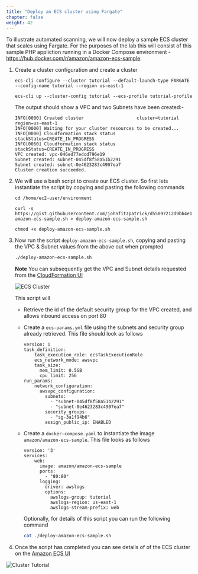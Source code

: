 ```yaml
---
title: "Deploy an ECS cluster using Fargate"
chapter: false
weight: 42
---
```


To illustrate automated scanning, we will now deploy a sample ECS cluster that scales using Fargate.  For the purposes of the lab this will consist of this sample PHP appliction running in a Docker Compose environment - https://hub.docker.com/r/amazon/amazon-ecs-sample.

1. Create a cluster configuration and create a cluster

    ```
    ecs-cli configure --cluster tutorial --default-launch-type FARGATE --config-name tutorial --region us-east-1

    ecs-cli up --cluster-config tutorial --ecs-profile tutorial-profile
    ```

    The output should show a VPC and two Subnets have been created:-

    ```
    INFO[0000] Created cluster                    cluster=tutorial region=us-east-1
    INFO[0000] Waiting for your cluster resources to be created...
    INFO[0000] Cloudformation stack status       stackStatus=CREATE_IN_PROGRESS
    INFO[0060] Cloudformation stack status       stackStatus=CREATE_IN_PROGRESS
    VPC created: vpc-046ed77edcd796e19
    Subnet created: subnet-045df8f58a51b2291
    Subnet created: subnet-0e4623283c4907ea7
    Cluster creation succeeded.
    ```

3. We will use a bash script to create our ECS cluster.  So first lets instantiate the script by copying and pasting the following commands

    ```
    cd /home/ec2-user/environment

    curl -s https://gist.githubusercontent.com/johnfitzpatrick/d55097212d9bb4e1442383a5e3339b01/raw/272b0f1a45fa8a54571ebb707b7e7d51e4db0fb5/deploy-amazon-ecs-sample.sh > deploy-amazon-ecs-sample.sh

    chmod +x deploy-amazon-ecs-sample.sh
    ```

3. Now run the script `deploy-amazon-ecs-sample.sh`, copying and pasting the VPC & Subnet values from the above out when prompted

    ```bash
    ./deploy-amazon-ecs-sample.sh
    ```

    **Note** You can subsequently get the VPC and Subnet details requested from the [CloudFormation UI](https://console.aws.amazon.com/cloudformation/home)

    ![ECS Cluster](/images/40_module_2/image7.png)

    This script will

    - Retrieve the id of the default security group for the VPC created, and allows inbound access on port 80

    - Create a `ecs-params.yml` file using the subnets and security group already retrieved. This file should look as follows

        ```
        version: 1
        task_definition:
            task_execution_role: ecsTaskExecutionRole
            ecs_network_mode: awsvpc
            task_size:
              mem_limit: 0.5GB
              cpu_limit: 256
        run_params:
            network_configuration:
              awsvpc_configuration:
                subnets:
                  - "subnet-045df8f58a51b2291"
                  - "subnet-0e4623283c4907ea7"
                security_groups:
                  - "sg-3a1f94b6"
                assign_public_ip: ENABLED
        ```

    - Create a `docker-compose.yaml` to instantiate the image `amazon/amazon-ecs-sample`.  This file looks as follows

        ```
        version: '3'
        services:
            web:
              image: amazon/amazon-ecs-sample
              ports:
                - "80:80"
              logging:
                driver: awslogs
                options:
                  awslogs-group: tutorial
                  awslogs-region: us-east-1
                  awslogs-stream-prefix: web
        ```

        Optionally, for details of this script you can run the following command

        ```bash
        cat ./deploy-amazon-ecs-sample.sh
        ```    

6. Once the script has completed you can see details of of the ECS cluster on the [Amazon ECS UI](https://console.aws.amazon.com/ecs/home?region=us-east-1#/clusters/tutorial/services)

![Cluster Tutorial](/images/40_module_2/image5.png)
